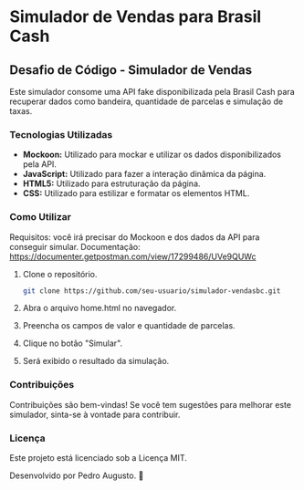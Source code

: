 # Simulador de Vendas para Brasil Cash

## Desafio de Código - Simulador de Vendas

Este simulador consome uma API fake disponibilizada pela Brasil Cash para recuperar dados como bandeira, quantidade de parcelas e simulação de taxas.

### Tecnologias Utilizadas

- **Mockoon:** Utilizado para mockar e utilizar os dados disponibilizados pela API.
- **JavaScript:** Utilizado para fazer a interação dinâmica da página.
- **HTML5:** Utilizado para estruturação da página.
- **CSS:** Utilizado para estilizar e formatar os elementos HTML.

### Como Utilizar

Requisitos: você irá precisar do Mockoon e dos dados da API para conseguir simular.
Documentação: https://documenter.getpostman.com/view/17299486/UVe9QUWc

1. Clone o repositório.

   ```bash
   git clone https://github.com/seu-usuario/simulador-vendasbc.git

   ```

2. Abra o arquivo home.html no navegador.

3. Preencha os campos de valor e quantidade de parcelas.

4. Clique no botão "Simular".

5. Será exibido o resultado da simulação.

### Contribuições

Contribuições são bem-vindas! Se você tem sugestões para melhorar este simulador, sinta-se à vontade para contribuir.

### Licença

Este projeto está licenciado sob a Licença MIT.

Desenvolvido por Pedro Augusto. 👋
